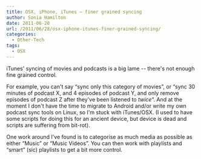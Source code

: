 ```yaml
---
title: OSX, iPhone, iTunes – finer grained syncing
author: Sonia Hamilton
date: 2011-06-28
url: /2011/06/28/osx-iphone-itunes-finer-grained-syncing/
categories:
  - Other-Tech
tags:
  - OSX
---
```

iTunes' syncing of movies and podcasts is a big lame -- there's not enough fine grained control.

<!--more-->

For example, you can't say &#8220;sync only this category of movies&#8221;, or &#8220;sync 30 minutes of podcast X, and 4 episodes of podcast Y, and only remove episodes of podcast Z after they've been listened to *twice*&#8220;. And at the moment I don't have the time to migrate to Android and/or write my own podcast sync tools on Linux, so I'm stuck with iTunes/OSX. (I used to have some scripts for doing this for an ancient device, but device is dead and scripts are suffering from bit-rot).

One work around I've found is to categorise as much media as possible as either &#8220;Music&#8221; or &#8220;Music Videos&#8221;. You can then work with playlists and &#8220;smart&#8221; (sic) playlists to get a bit more control.

